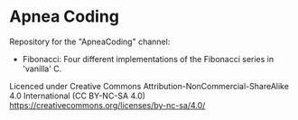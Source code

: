 # Apnea Coding
Repository for the "ApneaCoding" channel:
<ul>
  <li>Fibonacci: Four different implementations of the Fibonacci series in 'vanilla' C.</li>  
</ul>
 
Licenced under Creative Commons Attribution-NonCommercial-ShareAlike 4.0 International (CC BY-NC-SA 4.0)<br/>
https://creativecommons.org/licenses/by-nc-sa/4.0/
